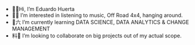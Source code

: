 - 👋Hi, I’m Eduardo Huerta 
- ⛰ I’m interested in listening to music, Off Road 4x4, hanging around. 
- 🌱六 I’m currently learning DATA SCIENCE, DATA ANALYTICS & CHANGE MANAGEMENT 
- 料 I’m looking to collaborate on big projects out of my actual scope.


<!---
lalohuerta/lalohuerta is a ✨ special ✨ repository because its `README.md` (this file) appears on your GitHub profile.
You can click the Preview link to take a look at your changes.
--->
